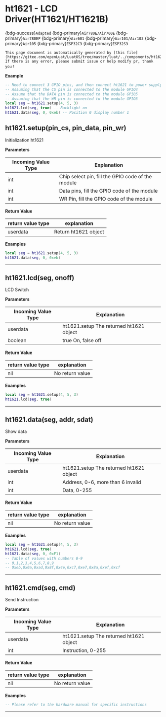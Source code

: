 # ht1621 - LCD Driver(HT1621/HT1621B)

{bdg-success}`Adapted` {bdg-primary}`Air780E/Air700E` {bdg-primary}`Air780EP` {bdg-primary}`Air601` {bdg-primary}`Air101/Air103` {bdg-primary}`Air105` {bdg-primary}`ESP32C3` {bdg-primary}`ESP32S3`

```{note}
This page document is automatically generated by [this file](https://gitee.com/openLuat/LuatOS/tree/master/luat/../components/ht1621/binding/luat_lib_ht1621.c). If there is any error, please submit issue or help modify pr, thank you！
```


**Example**

```lua
-- Need to connect 3 GPIO pins, and then connect ht1621 to power supply
-- Assuming that the CS pin is connected to the module GPIO4
-- Assume that the DATA pin is connected to the module GPIO5
-- Assuming that the WR pin is connected to the module GPIO3
local seg = ht1621.setup(4, 5, 3)
ht1621.lcd(seg, true) -- Backlight on
ht1621.data(seg, 0, 0xeb) -- Position 0 display number 1

```

## ht1621.setup(pin_cs, pin_data, pin_wr)



Initialization ht1621

**Parameters**

|Incoming Value Type | Explanation|
|-|-|
|int|Chip select pin, fill the GPIO code of the module|
|int|Data pins, fill the GPIO code of the module|
|int|WR Pin, fill the GPIO code of the module|

**Return Value**

|return value type | explanation|
|-|-|
|userdata|Return ht1621 object|

**Examples**

```lua
local seg = ht1621.setup(4, 5, 3)
ht1621.data(seg, 0, 0xeb)

```

---

## ht1621.lcd(seg, onoff)



LCD Switch

**Parameters**

|Incoming Value Type | Explanation|
|-|-|
|userdata|ht1621.setup The returned ht1621 object|
|boolean|true On, false off|

**Return Value**

|return value type | explanation|
|-|-|
|nil|No return value|

**Examples**

```lua
local seg = ht1621.setup(4, 5, 3)
ht1621.lcd(seg, true)

```

---

## ht1621.data(seg, addr, sdat)



Show data

**Parameters**

|Incoming Value Type | Explanation|
|-|-|
|userdata|ht1621.setup The returned ht1621 object|
|int|Address, 0-6, more than 6 invalid|
|int|Data, 0-255|

**Return Value**

|return value type | explanation|
|-|-|
|nil|No return value|

**Examples**

```lua
local seg = ht1621.setup(4, 5, 3)
ht1621.lcd(seg, true)
ht1621.data(seg, 0, 0xF1)
-- Table of values with numbers 0-9
-- 0,1,2,3,4,5,6,7,8,9
-- 0xeb,0x0a,0xad,0x8f,0x4e,0xc7,0xe7,0x8a,0xef,0xcf

```

---

## ht1621.cmd(seg, cmd)



Send Instruction

**Parameters**

|Incoming Value Type | Explanation|
|-|-|
|userdata|ht1621.setup The returned ht1621 object|
|int|Instruction, 0-255|

**Return Value**

|return value type | explanation|
|-|-|
|nil|No return value|

**Examples**

```lua
-- Please refer to the hardware manual for specific instructions

```

---

